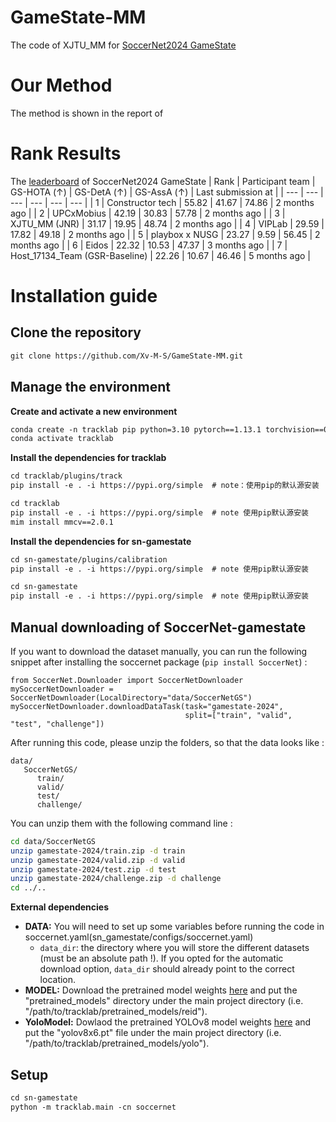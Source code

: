 # GameState-MM
 The code of XJTU_MM for [SoccerNet2024 GameState](https://github.com/SoccerNet/sn-gamestate)
# Our Method
The method is shown in the report of 
# Rank Results
The [leaderboard](https://eval.ai/web/challenges/challenge-page/2251/leaderboard/5565) of SoccerNet2024 GameState
| Rank | Participant team | GS-HOTA (↑) | GS-DetA (↑) | GS-AssA (↑) | Last submission at |
| --- | --- | --- | --- | --- | --- |
| 1 | Constructor tech | 55.82 | 41.67 | 74.86 | 2 months ago |
| 2 | UPCxMobius | 42.19 | 30.83 | 57.78 | 2 months ago |
| 3 | XJTU_MM (JNR) | 31.17 | 19.95 | 48.74 | 2 months ago |
| 4 | VIPLab | 29.59 | 17.82 | 49.18 | 2 months ago |
| 5 | playbox x NUSG | 23.27 | 9.59 | 56.45 | 2 months ago |
| 6 | Eidos | 22.32 | 10.53 | 47.37 | 3 months ago |
| 7 | Host_17134_Team (GSR-Baseline) | 22.26 | 10.67 | 46.46 | 5 months ago |
# Installation guide
## Clone the repository
```txt
git clone https://github.com/Xv-M-S/GameState-MM.git
```
## Manage the environment
**Create and activate a new environment**
```txt
conda create -n tracklab pip python=3.10 pytorch==1.13.1 torchvision==0.14.1 pytorch-cuda=11.7 -c pytorch -c nvidia -y
conda activate tracklab
```
**Install the dependencies for tracklab**
```txt
cd tracklab/plugins/track
pip install -e . -i https://pypi.org/simple  # note：使用pip的默认源安装

cd tracklab
pip install -e . -i https://pypi.org/simple  # note 使用pip默认源安装
mim install mmcv==2.0.1
```
**Install the dependencies for sn-gamestate**
```txt
cd sn-gamestate/plugins/calibration
pip install -e . -i https://pypi.org/simple  # note 使用pip默认源安装

cd sn-gamestate
pip install -e . -i https://pypi.org/simple  # note 使用pip默认源安装
```

## Manual downloading of SoccerNet-gamestate
If you want to download the dataset manually, you can run the following snippet
after installing the soccernet package (`pip install SoccerNet`) : 

```
from SoccerNet.Downloader import SoccerNetDownloader
mySoccerNetDownloader = SoccerNetDownloader(LocalDirectory="data/SoccerNetGS")
mySoccerNetDownloader.downloadDataTask(task="gamestate-2024",
                                       split=["train", "valid", "test", "challenge"])
```

After running this code, please unzip the folders, so that the data looks like : 
```
data/
   SoccerNetGS/
      train/
      valid/
      test/
      challenge/
```

You can unzip them with the following command line : 
```bash
cd data/SoccerNetGS
unzip gamestate-2024/train.zip -d train
unzip gamestate-2024/valid.zip -d valid
unzip gamestate-2024/test.zip -d test
unzip gamestate-2024/challenge.zip -d challenge
cd ../..
```

**External dependencies**

- **DATA:** You will need to set up some variables before running the code in soccernet.yaml(sn_gamestate/configs/soccernet.yaml)
  - `data_dir`: the directory where you will store the different datasets (must be an absolute path !). If you opted for the automatic download option, `data_dir` should already point to the correct location.
- **MODEL:** Download the pretrained model weights [here](https://drive.google.com/drive/folders/1MmDkSHWJ1S-V9YcLMkFOjm3zo65UELjJ?usp=drive_link) and put the "pretrained_models" directory under the main project directory (i.e. "/path/to/tracklab/pretrained_models/reid").
- **YoloModel:** Dowlaod the pretrained YOLOv8 model weights [here](https://drive.google.com/drive/folders/1tsr27sBYAwHJjTk0ynpTVE7uNr73FuA8) and put the "yolov8x6.pt" file under the main project directory (i.e. "/path/to/tracklab/pretrained_models/yolo").

## Setup

```txt
cd sn-gamestate
python -m tracklab.main -cn soccernet
```
